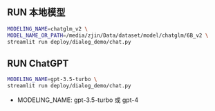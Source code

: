 ## RUN 本地模型

```bash
MODELING_NAME=chatglm_v2 \
MODEL_NAME_OR_PATH=/media/zjin/Data/dataset/model/chatglm/6B_v2 \
streamlit run deploy/dialog_demo/chat.py
```

## RUN ChatGPT

```bash
MODELING_NAME=gpt-3.5-turbo \
streamlit run deploy/dialog_demo/chat.py
```

- MODELING_NAME: gpt-3.5-turbo 或 gpt-4